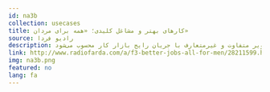 ```yaml
---
id: na3b
collection: usecases
title: کارهای بهتر و مشاغل کلیدی؛ «همه برای مردان»
source: رادیو فردا 
description: برای بسیاری از ایرانی‌ها تجسم اینکه یک زن مدیر یک شرکت بزرگ یا یک دستگاه مهم باشد سخت است. این تصور عمومی که شغل‌های کلیدی باید در اختیار مردان باشد در فیلم‌ها و سریال‌های ایرانی‌ که تولید صداوسیمای جمهوری اسلامی ایران است نیز بازتاب دارد و نمایش حضور یک زن در راس یک سازمان، ارائه یک تصویر متفاوت و غیرمتعارف با جریان رایج بازار کار محسوب می‌شود.
link: http://www.radiofarda.com/a/f3-better-jobs-all-for-men/28211599.html
img: na3b.png
featured: no
lang: fa
---
```

